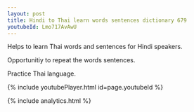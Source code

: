 ```yaml
---
layout: post
title: Hindi to Thai learn words sentences dictionary 679 
youtubeId: Lmo717AvAwU
---
```

 
 
Helps to learn Thai words and sentences for Hindi speakers.

Opportunitiy to repeat the words sentences. 

Practice Thai language. 
 
{% include youtubePlayer.html id=page.youtubeId %}
 
 
{% include analytics.html %}